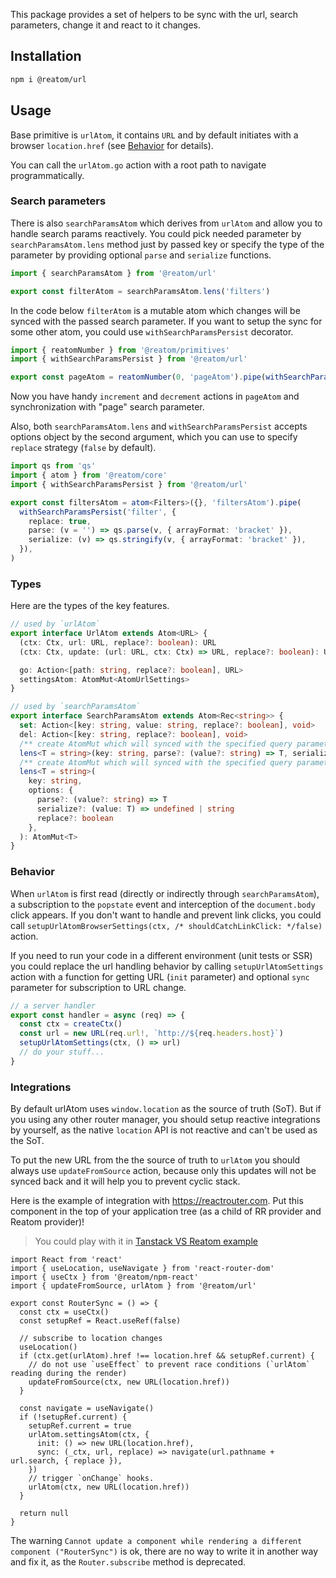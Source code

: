 This package provides a set of helpers to be sync with the url, search parameters, change it and react to it changes.

## Installation

```sh
npm i @reatom/url
```

## Usage

Base primitive is `urlAtom`, it contains `URL` and by default initiates with a browser `location.href` (see [Behavior](#behavior) for details).

You can call the `urlAtom.go` action with a root path to navigate programmatically.

### Search parameters

There is also `searchParamsAtom` which derives from `urlAtom` and allow you to handle search params reactively. You could pick needed parameter by `searchParamsAtom.lens` method just by passed key or specify the type of the parameter by providing optional `parse` and `serialize` functions.

```ts
import { searchParamsAtom } from '@reatom/url'

export const filterAtom = searchParamsAtom.lens('filters')
```

In the code below `filterAtom` is a mutable atom which changes will be synced with the passed search parameter. If you want to setup the sync for some other atom, you could use `withSearchParamsPersist` decorator.

```ts
import { reatomNumber } from '@reatom/primitives'
import { withSearchParamsPersist } from '@reatom/url'

export const pageAtom = reatomNumber(0, 'pageAtom').pipe(withSearchParamsPersist('page', (page = '1') => Number(page)))
```

Now you have handy `increment` and `decrement` actions in `pageAtom` and synchronization with "page" search parameter.

Also, both `searchParamsAtom.lens` and `withSearchParamsPersist` accepts options object by the second argument, which you can use to specify `replace` strategy (`false` by default).

```ts
import qs from 'qs'
import { atom } from '@reatom/core'
import { withSearchParamsPersist } from '@reatom/url'

export const filtersAtom = atom<Filters>({}, 'filtersAtom').pipe(
  withSearchParamsPersist('filter', {
    replace: true,
    parse: (v = '') => qs.parse(v, { arrayFormat: 'bracket' }),
    serialize: (v) => qs.stringify(v, { arrayFormat: 'bracket' }),
  }),
)
```

### Types

Here are the types of the key features.

```ts
// used by `urlAtom`
export interface UrlAtom extends Atom<URL> {
  (ctx: Ctx, url: URL, replace?: boolean): URL
  (ctx: Ctx, update: (url: URL, ctx: Ctx) => URL, replace?: boolean): URL

  go: Action<[path: string, replace?: boolean], URL>
  settingsAtom: AtomMut<AtomUrlSettings>
}

// used by `searchParamsAtom`
export interface SearchParamsAtom extends Atom<Rec<string>> {
  set: Action<[key: string, value: string, replace?: boolean], void>
  del: Action<[key: string, replace?: boolean], void>
  /** create AtomMut which will synced with the specified query parameter */
  lens<T = string>(key: string, parse?: (value?: string) => T, serialize?: (value: T) => undefined | string): AtomMut<T>
  /** create AtomMut which will synced with the specified query parameter */
  lens<T = string>(
    key: string,
    options: {
      parse?: (value?: string) => T
      serialize?: (value: T) => undefined | string
      replace?: boolean
    },
  ): AtomMut<T>
}
```

### Behavior

When `urlAtom` is first read (directly or indirectly through `searchParamsAtom`), a subscription to the `popstate` event and interception of the `document.body` click appears. If you don't want to handle and prevent link clicks, you could call `setupUrlAtomBrowserSettings(ctx, /* shouldCatchLinkClick: */false)` action.

If you need to run your code in a different environment (unit tests or SSR) you could replace the url handling behavior by calling `setupUrlAtomSettings` action with a function for getting URL (`init` parameter) and optional `sync` parameter for subscription to URL change.

```ts
// a server handler
export const handler = async (req) => {
  const ctx = createCtx()
  const url = new URL(req.url!, `http://${req.headers.host}`)
  setupUrlAtomSettings(ctx, () => url)
  // do your stuff...
}
```

### Integrations

By default urlAtom uses `window.location` as the source of truth (SoT). But if you using any other router manager, you should setup reactive integrations by yourself, as the native `location` API is not reactive and can't be used as the SoT.

To put the new URL from the the source of truth to `urlAtom` you should always use `updateFromSource` action, because only this updates will not be synced back and it will help you to prevent cyclic stack.

Here is the example of integration with https://reactrouter.com. Put this component in the top of your application tree (as a child of RR provider and Reatom provider)!

> You could play with it in [Tanstack VS Reatom example](https://github.com/artalar/reatom/blob/v3/examples/tanstack-vs-reatom)

```tsx
import React from 'react'
import { useLocation, useNavigate } from 'react-router-dom'
import { useCtx } from '@reatom/npm-react'
import { updateFromSource, urlAtom } from '@reatom/url'

export const RouterSync = () => {
  const ctx = useCtx()
  const setupRef = React.useRef(false)

  // subscribe to location changes
  useLocation()
  if (ctx.get(urlAtom).href !== location.href && setupRef.current) {
    // do not use `useEffect` to prevent race conditions (`urlAtom` reading during the render)
    updateFromSource(ctx, new URL(location.href))
  }

  const navigate = useNavigate()
  if (!setupRef.current) {
    setupRef.current = true
    urlAtom.settingsAtom(ctx, {
      init: () => new URL(location.href),
      sync: (_ctx, url, replace) => navigate(url.pathname + url.search, { replace }),
    })
    // trigger `onChange` hooks.
    urlAtom(ctx, new URL(location.href))
  }

  return null
}
```

The warning `Cannot update a component while rendering a different component ("RouterSync")` is ok, there are no way to write it in another way and fix it, as the `Router.subscribe` method is deprecated.
